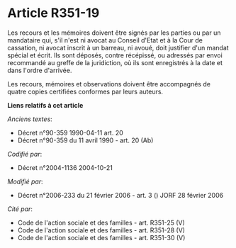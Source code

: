 # Article R351-19

Les recours et les mémoires doivent être signés par les parties ou par un mandataire qui, s'il n'est ni avocat au Conseil
d'Etat et à la Cour de cassation, ni avocat inscrit à un barreau, ni avoué, doit justifier d'un mandat spécial et écrit. Ils
sont déposés, contre récépissé, ou adressés par envoi recommandé au greffe de la juridiction, où ils sont enregistrés à la
date et dans l'ordre d'arrivée.

Les recours, mémoires et observations doivent être accompagnés de quatre copies certifiées conformes par leurs auteurs.

**Liens relatifs à cet article**

_Anciens textes_:

  - Décret n°90-359 1990-04-11 art. 20
  - Décret n°90-359 du 11 avril 1990 - art. 20 (Ab)

_Codifié par_:

  - Décret n°2004-1136 2004-10-21

_Modifié par_:

  - Décret n°2006-233 du 21 février 2006 - art. 3 () JORF 28 février 2006

_Cité par_:

  - Code de l'action sociale et des familles - art. R351-25 (V)
  - Code de l'action sociale et des familles - art. R351-28 (V)
  - Code de l'action sociale et des familles - art. R351-30 (V)
